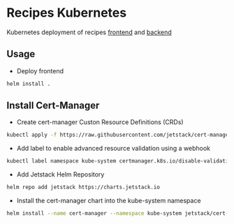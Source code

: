 # Recipes Kubernetes

Kubernetes deployment of recipes [frontend](https://github.com/globz-eu/recipes) and [backend](https://github.com/globz-eu/recipes-backend)

## Usage

* Deploy frontend

```bash
helm install .
```

## Install Cert-Manager

* Create cert-manager Custon Resource Definitions (CRDs)

```bash
kubectl apply -f https://raw.githubusercontent.com/jetstack/cert-manager/release-0.10/deploy/manifests/00-crds.yaml
```

* Add label to enable advanced resource validation using a webhook

```bash
kubectl label namespace kube-system certmanager.k8s.io/disable-validation="true"
```

* Add Jetstack Helm Repository

```bash
helm repo add jetstack https://charts.jetstack.io
```

* Install the cert-manager chart into the kube-system namespace

```bash
helm install --name cert-manager --namespace kube-system jetstack/cert-manager --version v0.10.1
```
